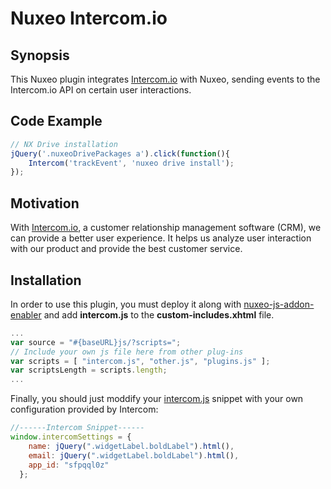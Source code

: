 # Nuxeo Intercom.io

## Synopsis

This Nuxeo plugin integrates [Intercom.io](https://www.intercom.io/) with Nuxeo, sending events to the Intercom.io API on certain user interactions.

## Code Example

``` javascript
// NX Drive installation
jQuery('.nuxeoDrivePackages a').click(function(){
	Intercom('trackEvent', 'nuxeo drive install');
});
```

## Motivation

With [Intercom.io](https://www.intercom.io/), a customer relationship management software (CRM), we can provide a better user experience. It helps us analyze user interaction with our product and provide the best customer service.

## Installation

In order to use this plugin, you must deploy it along with [nuxeo-js-addon-enabler](https://github.com/athento/nuxeo-js-addons-enabler) and add **intercom.js** to the **custom-includes.xhtml** file.

``` javascript
...
var source = "#{baseURL}js/?scripts=";
// Include your own js file here from other plug-ins
var scripts = [ "intercom.js", "other.js", "plugins.js" ];
var scriptsLength = scripts.length;
...
```

Finally, you should just moddify your [intercom.js](src/main/resources/web/nuxeo.war/scripts/intercom.js) snippet with your own configuration provided by Intercom:
``` javascript
//------Intercom Snippet------
window.intercomSettings = {
    name: jQuery(".widgetLabel.boldLabel").html(),
    email: jQuery(".widgetLabel.boldLabel").html(),
    app_id: "sfpqql0z"
  };
```
